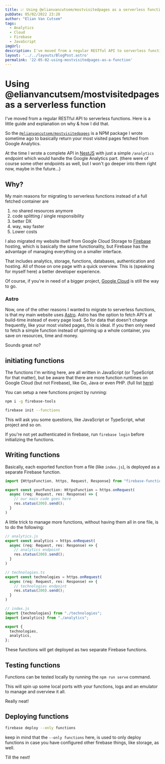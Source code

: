 ```yaml
---
title: 📈 Using @elianvancutsem/mostvisitedpages as a serverless function
pubDate: 05/02/2022 23:28
author: "Elian Van Cutsem"
tags:
  - Analytics
  - Cloud
  - Firebase
  - JavaScript
imgUrl: 
description: I've moved from a regular RESTful API to serverless functions. Here is a little guide and explanation on why & how I did that.
layout: '../../layouts/BlogPost.astro'
permalink: '22-05-02-using-mostvisitedpages-as-a-function'
---
```


# Using @elianvancutsem/mostvisitedpages as a serverless function

I've moved from a regular RESTful API to serverless functions. Here is a little guide and explanation on why & how I did that.

So the [`@elianvancutsem/mostvisitedpages`](https://www.npmjs.com/package/@elianvancutsem/mostvisitedpages) is a NPM package I wrote sometime ago to basically return your most visited pages fetched from Google Analytics.

At the time I wrote a complete API in [NestJS](https://nestjs.com/) with just a simple `/analytics` endpoint which would handle the Google Analytics part. (there were of course some other endpoints as well, but I won't go deeper into them right now, maybe in the future...)

## Why?

My main reasons for migrating to serverless functions instead of a full fetched container are

1. no shared resources anymore
2. code splitting / single responsibility
3. better DX
4. way, way faster
5. Lower costs

I also migrated my website itself from Google Cloud Storage to [Firebase](https://firebase.com) hosting, which is basically the same functionality, but Firebase has the advantage of managing everything on a smaller interface.

That includes analytics, storage, functions, databases, authentication and hosting. All of those on one page with a quick overview. This is (speaking for myself here) a better developer experience.

Of course, if you're in need of a bigger project, [Google Cloud](https://cloud.google.com) is still the way to go.

### Astro

Now, one of the other reasons I wanted to migrate to serverless functions, is that my main website uses [Astro](https://astro.build). Astro has the option to fetch API's at build-time instead of every page load. So for data that doesn't change frequently, like your most visited pages, this is ideal. If you then only need to fetch a simple function instead of spinning up a whole container, you save on resources, time and money.

Sounds great no?

## initiating functions

The functions I'm writing here, are all written in JavaScript (or TypeScript for that matter), but be aware that there are more function runtimes on Google Cloud (but not Firebase), like Go, Java or even PHP. (full list [here](https://cloud.google.com/functions/docs/concepts/exec))

You can setup a new functions project by running:

```bash
npm i -g firebase-tools

firebase init --functions
```

This will ask you some questions, like JavaScript or TypeScript, what project and so on.

If you're not yet authenticated in firebase, run `firebase login` before initializing the functions.

## Writing functions

Basically, each exported function from a file (like `index.js`), is deployed as a separate Firebase function.

```ts
import {HttpsFunction, https, Request, Response} from "firebase-functions";

export const yourFunction: HttpsFunction = https.onRequest(
  async (req: Request, res: Response) => {
    // our main code goes here
    res.status(200).send();
  }
)
```

A little trick to manage more functions, without having them all in one file, is to do the following:

```js
// analytics.js
export const analytics = https.onRequest(
  async (req: Request, res: Response) => {
    // analytics endpoint
    res.status(200).send();
  }
)

// technologies.ts
export const technologies = https.onRequest(
  async (req: Request, res: Response) => {
    // technologies endpoint
    res.status(200).send();
  }
)

// index.js
import {technologies} from "./technologies";
import {analytics} from "./analytics";

export {
  technologies,
  analytics,
};
```

These functions will get deployed as two separate Firebase functions.

## Testing functions

Functions can be tested locally by running the `npm run serve` command.

This will spin up some local ports with your functions, logs and an emulator to manage and overview it all.

Really neat!

## Deploying functions

```bash
firebase deploy --only functions
```

keep in mind that the `--only functions` here, is used to only deploy functions in case you have configured other firebase things, like storage, as well.

Till the next!
